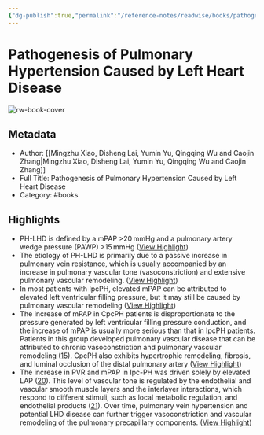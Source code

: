 ```yaml
---
{"dg-publish":true,"permalink":"/reference-notes/readwise/books/pathogenesis-of-pulmonary-hypertension-caused-by-left-heart-disease/"}
---
```


# Pathogenesis of Pulmonary Hypertension Caused by Left Heart Disease

![rw-book-cover](https://readwise-assets.s3.amazonaws.com/media/reader/parsed_document_assets/45575227/cover-cover.jpg)

## Metadata
- Author: [[Mingzhu Xiao, Disheng Lai, Yumin Yu, Qingqing Wu and Caojin Zhang\|Mingzhu Xiao, Disheng Lai, Yumin Yu, Qingqing Wu and Caojin Zhang]]
- Full Title: Pathogenesis of Pulmonary Hypertension Caused by Left Heart Disease
- Category: #books

## Highlights
- PH-LHD is defined by a mPAP >20 mmHg and a pulmonary artery wedge pressure (PAWP) >15 mmHg ([View Highlight](https://read.readwise.io/read/01gxnvkc3m2yknm3zmcnn5cjfd))
- The etiology of PH-LHD is primarily due to a passive increase in pulmonary vein resistance, which is usually accompanied by an increase in pulmonary vascular tone (vasoconstriction) and extensive pulmonary vascular remodeling. ([View Highlight](https://read.readwise.io/read/01gxnvpkrfretm5bcbysa898zw))
- In most patients with IpcPH, elevated mPAP can be attributed to elevated left ventricular filling pressure, but it may still be caused by pulmonary vascular remodeling ([View Highlight](https://read.readwise.io/read/01gxnvxrpaf6x35w9syb0np1t0))
- The increase of mPAP in CpcPH patients is disproportionate to the pressure generated by left ventricular filling pressure conduction, and the increase of mPAP is usually more serious than that in IpcPH patients. Patients in this group developed pulmonary vascular disease that can be attributed to chronic vasoconstriction and pulmonary vascular remodeling ([15](https://readwise.io/reader/document_raw_content/45575227#ref15)). CpcPH also exhibits hypertrophic remodeling, fibrosis, and luminal occlusion of the distal pulmonary artery ([View Highlight](https://read.readwise.io/read/01gxnvy71j0t3zr6d2ngw10j4p))
- The increase in PVR and mPAP in Ipc-PH was driven solely by elevated LAP ([20](https://readwise.io/reader/document_raw_content/45575227#ref20)). This level of vascular tone is regulated by the endothelial and vascular smooth muscle layers and the interlayer interactions, which respond to different stimuli, such as local metabolic regulation, and endothelial products ([21](https://readwise.io/reader/document_raw_content/45575227#ref21)). Over time, pulmonary vein hypertension and potential LHD disease can further trigger vasoconstriction and vascular remodeling of the pulmonary precapillary components. ([View Highlight](https://read.readwise.io/read/01gxnw2y6bkhtzhxzk43684xkh))
